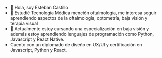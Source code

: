 - 👋 Hola, soy Esteban Castillo
- 👀 Estudié Tecnología Médica mención oftalmología, me interesa seguir aprendiendo aspectos de la oftalmología, optometría, baja visión y terapia visual
- 🌱 Actualmente estoy cursando una especialización en baja visión y además estoy aprendiendo lenguajes de programación como Python, Javascript y React Native.
- Cuento con un diplomado de diseño en UX/UI y certificación en Javascript, Python y React.


<!---
ecaduran/ecaduran is a ✨ special ✨ repository because its `README.md` (this file) appears on your GitHub profile.
You can click the Preview link to take a look at your changes.
--->
